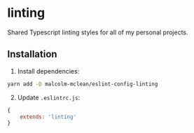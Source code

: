 # linting
Shared Typescript linting styles for all of my personal projects.

## Installation

1. Install dependencies:

```sh
yarn add -D malcolm-mclean/eslint-config-linting
```

2. Update `.eslintrc.js`:

```js
{
	extends: 'linting'
}
```
